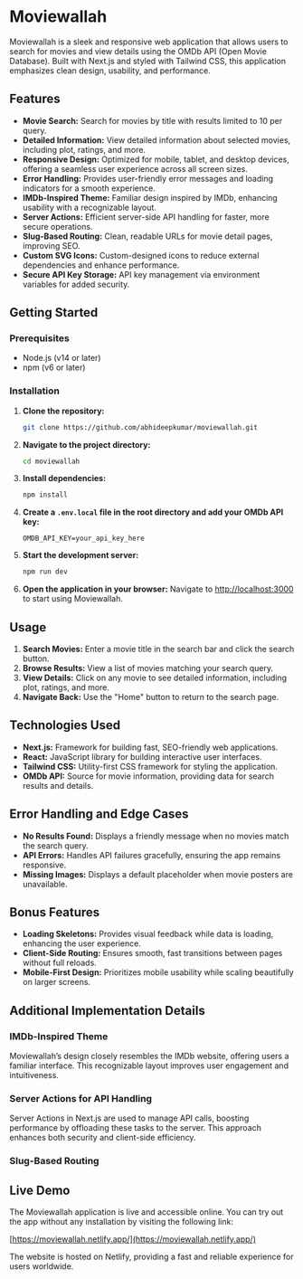 # Moviewallah

Moviewallah is a sleek and responsive web application that allows users to search for movies and view details using the OMDb API (Open Movie Database). Built with Next.js and styled with Tailwind CSS, this application emphasizes clean design, usability, and performance.

## Features

- **Movie Search:** Search for movies by title with results limited to 10 per query.
- **Detailed Information:** View detailed information about selected movies, including plot, ratings, and more.
- **Responsive Design:** Optimized for mobile, tablet, and desktop devices, offering a seamless user experience across all screen sizes.
- **Error Handling:** Provides user-friendly error messages and loading indicators for a smooth experience.
- **IMDb-Inspired Theme:** Familiar design inspired by IMDb, enhancing usability with a recognizable layout.
- **Server Actions:** Efficient server-side API handling for faster, more secure operations.
- **Slug-Based Routing:** Clean, readable URLs for movie detail pages, improving SEO.
- **Custom SVG Icons:** Custom-designed icons to reduce external dependencies and enhance performance.
- **Secure API Key Storage:** API key management via environment variables for added security.

## Getting Started

### Prerequisites

- Node.js (v14 or later)
- npm (v6 or later)

### Installation

1. **Clone the repository:**
   ```bash
   git clone https://github.com/abhideepkumar/moviewallah.git
   ```

2. **Navigate to the project directory:**
   ```bash
   cd moviewallah
   ```

3. **Install dependencies:**
   ```bash
   npm install
   ```

4. **Create a `.env.local` file in the root directory and add your OMDb API key:**
   ```env
   OMDB_API_KEY=your_api_key_here
   ```

5. **Start the development server:**
   ```bash
   npm run dev
   ```

6. **Open the application in your browser:**
   Navigate to [http://localhost:3000](http://localhost:3000) to start using Moviewallah.

## Usage

1. **Search Movies:** Enter a movie title in the search bar and click the search button.
2. **Browse Results:** View a list of movies matching your search query.
3. **View Details:** Click on any movie to see detailed information, including plot, ratings, and more.
4. **Navigate Back:** Use the "Home" button to return to the search page.

## Technologies Used

- **Next.js:** Framework for building fast, SEO-friendly web applications.
- **React:** JavaScript library for building interactive user interfaces.
- **Tailwind CSS:** Utility-first CSS framework for styling the application.
- **OMDb API:** Source for movie information, providing data for search results and details.

## Error Handling and Edge Cases

- **No Results Found:** Displays a friendly message when no movies match the search query.
- **API Errors:** Handles API failures gracefully, ensuring the app remains responsive.
- **Missing Images:** Displays a default placeholder when movie posters are unavailable.

## Bonus Features

- **Loading Skeletons:** Provides visual feedback while data is loading, enhancing the user experience.
- **Client-Side Routing:** Ensures smooth, fast transitions between pages without full reloads.
- **Mobile-First Design:** Prioritizes mobile usability while scaling beautifully on larger screens.

## Additional Implementation Details

### IMDb-Inspired Theme

Moviewallah’s design closely resembles the IMDb website, offering users a familiar interface. This recognizable layout improves user engagement and intuitiveness.

### Server Actions for API Handling

Server Actions in Next.js are used to manage API calls, boosting performance by offloading these tasks to the server. This approach enhances both security and client-side efficiency.

### Slug-Based Routing

## Live Demo

The Moviewallah application is live and accessible online. You can try out the app without any installation by visiting the following link:

[https://moviewallah.netlify.app/](https://moviewallah.netlify.app/)

The website is hosted on Netlify, providing a fast and reliable experience for users worldwide.
